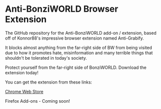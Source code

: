 # Anti-BonziWORLD Browser Extension
The GitHub repository for the Anti-BonziWORLD add-on / extension, based off of Konnor88's impressive browser extension named Anti-Grabify. 

It blocks almost anything from the far-right side of BW from being visited due to how it promotes hate, misinformation and many terrible things that shouldn't be tolerated in today's society.

Protect yourself from the far-right side of BonziWORLD. Download the extension today!

You can get the extension from these links:

[Chrome Web Store](https://chromewebstore.google.com/detail/anti-bonziworld/glenpcbimgglcphcoddjbobfmmdkpalj)

Firefox Add-ons - Coming soon!
